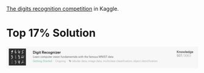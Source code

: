 [The digits recognition competition](https://www.kaggle.com/c/digit-recognizer/overview) in Kaggle.
# Top 17% Solution
![](https://github.com/LinkedGithub/Kaggle/blob/master/digits%20recognition/ranking.JPG)

